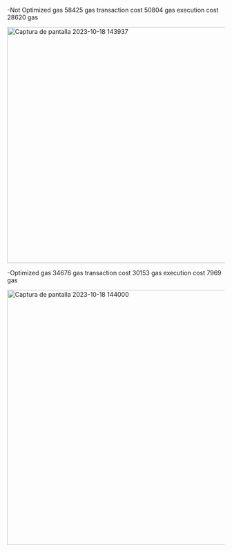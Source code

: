-Not Optimized
gas	58425 gas
transaction cost	50804 gas 
execution cost	28620 gas 

<img width="546" alt="Captura de pantalla 2023-10-18 143937" src="https://github.com/jfmunoz997/Gas-Optimization/assets/140084670/da4d8b88-d7c0-46ff-97fd-8542c4ad8ed6">


-Optimized
gas	34676 gas
transaction cost	30153 gas 
execution cost	7969 gas

<img width="590" alt="Captura de pantalla 2023-10-18 144000" src="https://github.com/jfmunoz997/Gas-Optimization/assets/140084670/5d49cffd-eda7-44f0-9840-b0d795301308">


